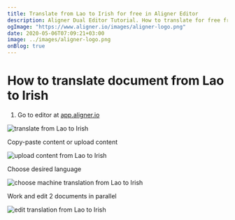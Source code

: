 ```yaml
---
title: Translate from Lao to Irish for free in Aligner Editor
description: Aligner Dual Editor Tutorial. How to translate for free from Lao to Irish. Aligner is multilingual document management platform. 
ogImage: "https://www.aligner.io/images/aligner-logo.png"
date: 2020-05-06T07:09:21+03:00
image: ../images/aligner-logo.png
onBlog: true
---
```


# How to translate document from Lao to Irish

1. Go to editor at [app.aligner.io](https://app.aligner.io "Aligner App web page")

![translate from Lao to Irish](../aligner-blank-editor.png "translate from Lao to Irish")

Copy-paste content or upload content

![upload content from Lao to Irish](../aligner-uploaded-document.png "upload content from Lao to Irish")

Choose desired language

![choose machine translation from Lao to Irish](../aligner-language-dropdown.png "choose machine translation from Lao to Irish")

Work and edit 2 documents in parallel

![edit translation from Lao to Irish](../aligner-double-sitded-editor.png "edit translation from Lao to Irish")

